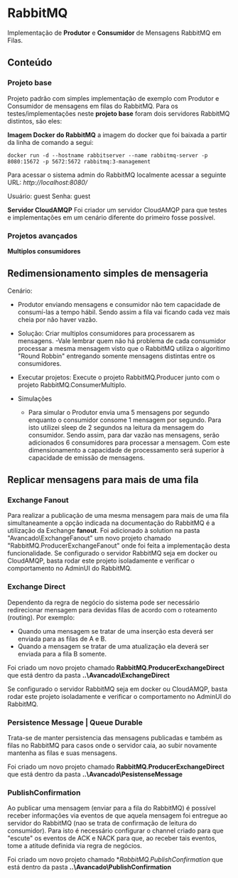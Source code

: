 # RabbitMQ

Implementação de **Produtor** e **Consumidor** de Mensagens RabbitMQ em Filas.



## Conteúdo

### Projeto base
Projeto padrão com simples implementação de exemplo com Produtor e Consumidor de mensagens em filas do RabbitMQ.
Para os testes/implementações neste **projeto base**  foram dois servidores RabbitMQ distintos, são eles:

**Imagem Docker do RabbitMQ**
 a imagem do docker que foi baixada a partir da linha de comando a segui:

    docker run -d --hostname rabbitserver --name rabbitmq-server -p 8080:15672 -p 5672:5672 rabbitmq:3-management

Para acessar o sistema admin do RabbitMQ localmente acessar a seguinte URL:
*http://localhost:8080/*

Usuário: guest
Senha: guest

**Servidor CloudAMQP** 
Foi criador um servidor CloudAMQP para que testes e implementações em um cenário diferente do primeiro fosse possível.




### Projetos avançados
**Multiplos consumidores**

Redimensionamento simples de mensageria
----------------------------------------

Cenário:

- Produtor enviando mensagens e consumidor não tem capacidade de consumí-las a tempo hábil.
Sendo assim a fila vai ficando cada vez mais cheia por não haver vazão.

- Solução:
Criar multiplos consumidores para processarem as mensagens.
	-Vale lembrar quem não há problema de cada consumidor processar a mesma mensagem visto que 
	o RabbitMQ utiliza o algorítimo "Round Robbin" entregando somente mensagens distintas entre os consumidores.


- Executar projetos:
	Execute o projeto RabbitMQ.Producer junto com o projeto RabbitMQ.ConsumerMultiplo.

- Simulações
	- Para simular o Produtor envia uma 5 mensagens por segundo enquanto o consumidor consome 1 mensagem por segundo.
	Para isto utilizei sleep de 2 segundos na leitura da mensagem do consumidor. Sendo assim, para dar vazão nas mensagens,
	serão adicionados 6 consumidores para processar a mensagem. Com este dimensionamento a capacidade de processamento será
	superior à capacidade de emissão de mensagens.


## Replicar mensagens para mais de uma fila
### Exchange Fanout
Para realizar a publicação de uma mesma mensagem para mais de uma fila simultaneamente a opção indicada na documentação do RabbitMQ é a utilização da Exchange **fanout**.
Foi adicionado à solution na pasta "Avancado\ExchangeFanout" um novo projeto chamado "RabbitMQ.ProducerExchangeFanout" onde foi feita a implementação desta funcionalidade.
Se configurado o servidor RabbitMQ seja em docker ou CloudAMQP, basta rodar este projeto isoladamente e verificar o comportamento no AdminUI do RabbitMQ.


### Exchange Direct
Dependento da regra de negócio do sistema pode ser necessário redirecionar mensagem para devidas filas de acordo com o roteamento (routing). Por exemplo:
 
 - Quando uma mensagem se tratar de uma inserção esta deverá ser enviada para as filas de A e B.
 - Quando a mensagem se tratar de uma atualização ela deverá ser enviada para a fila B somente.

Foi criado um novo projeto chamado **RabbitMQ.ProducerExchangeDirect** que está dentro da pasta **..\Avancado\ExchangeDirect**

Se configurado o servidor RabbitMQ seja em docker ou CloudAMQP, basta rodar este projeto isoladamente e verificar o comportamento no AdminUI do RabbitMQ.


### Persistence Message | Queue Durable

Trata-se de manter persistencia das mensagens publicadas e também as filas no RabbitMQ para casos onde 
o servidor caia, ao subir novamente mantenha as filas e suas mensagens.

Foi criado um novo projeto chamado **RabbitMQ.ProducerExchangeDirect** que está dentro da pasta **..\Avancado\PesistenseMessage**




### PublishConfirmation

Ao publicar uma mensagem (enviar para a fila do RabbitMQ) é possível receber informações via eventos de que aquela mensagem foi entregue ao servidor do RabbitMQ (nao se trata de confirmação de 
leitura do consumidor).
Para isto é necessário configurar o channel criado para que "escute" os eventos de ACK e NACK para que, ao receber tais eventos, tome a atitude definida via regra de negócios.

Foi criado um novo projeto chamado **RabbitMQ.PublishConfirmation* que está dentro da pasta **..\Avancado\PublishConfirmation**

